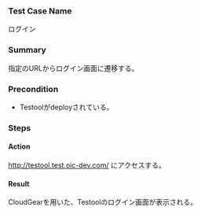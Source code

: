 ### Test Case Name
ログイン

### Summary
指定のURLからログイン画面に遷移する。

### Precondition
* Testoolがdeployされている。

### Steps

#### Action
http://testool.test.oic-dev.com/ にアクセスする。
#### Result
CloudGearを用いた、Testoolのログイン画面が表示される。
